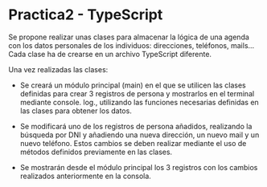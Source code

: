 # Practica2 - TypeScript

Se propone realizar unas clases para almacenar la lógica de una agenda con los datos personales de los individuos: direcciones, teléfonos, mails… Cada clase ha de
crearse en un archivo TypeScript diferente.

Una vez realizadas las clases:

- Se creará un módulo principal (main) en el que se utilicen las clases definidas para crear 3 registros de persona y mostrarlos en el terminal mediante console.
log., utilizando las funciones necesarias definidas en las clases para obtener los datos.

- Se modificará uno de los registros de persona añadidos, realizando la búsqueda por DNI y añadiendo una nueva dirección, un nuevo mail y un nuevo teléfono. Estos cambios se deben realizar mediante el uso de métodos definidos previamente en las clases.

- Se mostrarán desde el módulo principal los 3 registros con los cambios realizados anteriormente en la consola.
